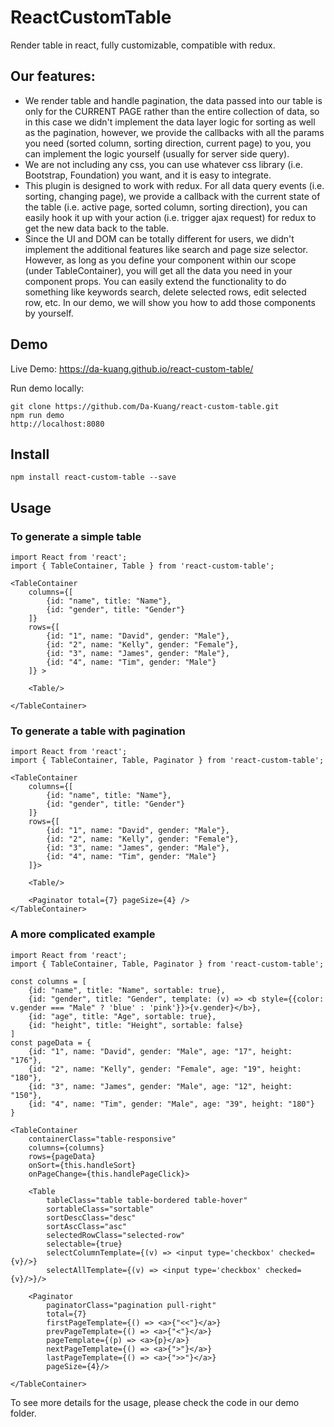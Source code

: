 # ReactCustomTable

Render table in react, fully customizable, compatible with redux.

## Our features:
- We render table and handle pagination, the data passed into our table is only for the CURRENT PAGE rather than the entire collection of data, so in this case we didn't implement the data layer logic for sorting as well as the pagination, however, we provide the callbacks with all the params you need (sorted column, sorting direction, current page) to you, you can implement the logic yourself (usually for server side query).
- We are not including any css, you can use whatever css library (i.e. Bootstrap, Foundation) you want, and it is easy to integrate.
- This plugin is designed to work with redux. For all data query events (i.e. sorting, changing page), we provide a callback with the current state of the table (i.e. active page, sorted column, sorting direction), you can easily hook it up with your action (i.e. trigger ajax request) for redux to get the new data back to the table.
- Since the UI and DOM can be totally different for users, we didn't implement the additional features like search and page size selector. However, as long as you define your component within our scope (under TableContainer), you will get all the data you need in your component props. You can easily extend the functionality to do something like keywords search, delete selected rows, edit selected row, etc. In our demo, we will show you how to add those components by yourself.

## Demo

Live Demo: https://da-kuang.github.io/react-custom-table/

Run demo locally:
```
git clone https://github.com/Da-Kuang/react-custom-table.git
npm run demo
http://localhost:8080
```

## Install

```
npm install react-custom-table --save
```

## Usage

### To generate a simple table

```
import React from 'react';
import { TableContainer, Table } from 'react-custom-table';

<TableContainer
    columns={[
    	{id: "name", title: "Name"},
    	{id: "gender", title: "Gender"}
    ]}
    rows={[
    	{id: "1", name: "David", gender: "Male"},
        {id: "2", name: "Kelly", gender: "Female"},
        {id: "3", name: "James", gender: "Male"},
        {id: "4", name: "Tim", gender: "Male"}
    ]} >

    <Table/>

</TableContainer>
```

### To generate a table with pagination

```
import React from 'react';
import { TableContainer, Table, Paginator } from 'react-custom-table';

<TableContainer
    columns={[
    	{id: "name", title: "Name"},
    	{id: "gender", title: "Gender"}
    ]}
    rows={[
    	{id: "1", name: "David", gender: "Male"},
        {id: "2", name: "Kelly", gender: "Female"},
        {id: "3", name: "James", gender: "Male"},
        {id: "4", name: "Tim", gender: "Male"}
    ]}>

    <Table/>

    <Paginator total={7} pageSize={4} />
</TableContainer>
```

### A more complicated example

```
import React from 'react';
import { TableContainer, Table, Paginator } from 'react-custom-table';

const columns = [
    {id: "name", title: "Name", sortable: true},
    {id: "gender", title: "Gender", template: (v) => <b style={{color: v.gender === "Male" ? 'blue' : 'pink'}}>{v.gender}</b>},
    {id: "age", title: "Age", sortable: true},
    {id: "height", title: "Height", sortable: false}
]
const pageData = {
    {id: "1", name: "David", gender: "Male", age: "17", height: "176"},
    {id: "2", name: "Kelly", gender: "Female", age: "19", height: "180"},
    {id: "3", name: "James", gender: "Male", age: "12", height: "150"},
    {id: "4", name: "Tim", gender: "Male", age: "39", height: "180"}
}

<TableContainer
    containerClass="table-responsive"
    columns={columns}
    rows={pageData}
    onSort={this.handleSort}
    onPageChange={this.handlePageClick}>

    <Table
        tableClass="table table-bordered table-hover"
        sortableClass="sortable"
        sortDescClass="desc"
        sortAscClass="asc"
        selectedRowClass="selected-row"
        selectable={true}
        selectColumnTemplate={(v) => <input type='checkbox' checked={v}/>}
        selectAllTemplate={(v) => <input type='checkbox' checked={v}/>}/>

    <Paginator
        paginatorClass="pagination pull-right"
        total={7}
        firstPageTemplate={() => <a>{"<<"}</a>}
        prevPageTemplate={() => <a>{"<"}</a>}
        pageTemplate={(p) => <a>{p}</a>}
        nextPageTemplate={() => <a>{">"}</a>}
        lastPageTemplate={() => <a>{">>"}</a>}
        pageSize={4}/>

</TableContainer>
```

To see more details for the usage, please check the code in our demo folder.
